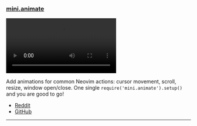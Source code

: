 <h3 id="new-mini-animate.nvim">
  <a href="#new-mini-animate.nvim">
    <span class="icon-text">
      <span class="icon">
        <i class="fa-solid fa-book"></i>
      </span>
    </span>
    <span>mini.animate</span>
  </a>
</h3>

<video controls>
  <source
    src="https://user-images.githubusercontent.com/24854248/208977267-e332c9d8-5232-450c-ae6b-d12a4899c23c.mp4"
  >
</video>

Add animations for common Neovim actions: cursor movement, scroll, resize, window open/close. One single `require('mini.animate').setup()` and you are good to go!

- [Reddit](https://www.reddit.com/r/neovim/comments/zsos1d/minianimate_animate_common_neovim_actions_cursor/)
- [GitHub](https://github.com/echasnovski/mini.nvim/blob/main/readmes/mini-animate.md)

---
